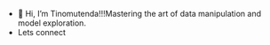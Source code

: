 - 👋 Hi, I’m Tinomutenda!!!Mastering the art of data manipulation and model exploration.
- Lets connect
<!---
TinomutendaN/TinomutendaN is a ✨ special ✨ repository because its `README.md` (this file) appears on your GitHub profile.
You can click the Preview link to take a look at your changes.
--->
